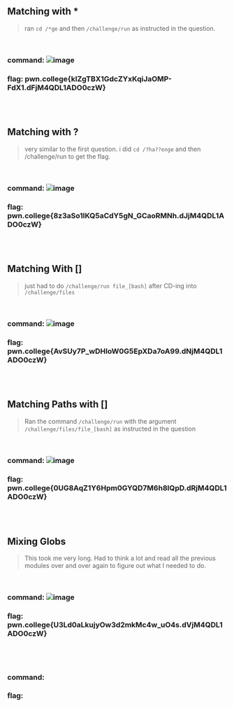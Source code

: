 ## Matching with *
> ran ```cd /*ge``` and then ```/challenge/run``` as instructed in the question.
<br>

### command: ![image](https://github.com/user-attachments/assets/c4255d57-9736-4c93-b926-7694399626ed)

### flag: pwn.college{klZgTBX1GdcZYxKqiJaOMP-FdX1.dFjM4QDL1ADO0czW}



<br><br>

## Matching with ?
> very similar to the first question. i did ```cd /?ha??enge``` and then /challenge/run to get the flag.
<br>

### command: ![image](https://github.com/user-attachments/assets/ce3efa64-af11-4426-96e2-d4abf4d20ea1)

### flag: pwn.college{8z3aSo1lKQ5aCdY5gN_GCaoRMNh.dJjM4QDL1ADO0czW}




<br><br>
## Matching With []
> just had to do ```/challenge/run file_[bash]``` after CD-ing into ```/challenge/files```

<br>

### command: ![image](https://github.com/user-attachments/assets/e6ba0183-4981-4146-8fb9-e12b18652144)

### flag: pwn.college{AvSUy7P_wDHIoW0G5EpXDa7oA99.dNjM4QDL1ADO0czW}



<br><br>

## Matching Paths with []
> Ran the command ```/challenge/run``` with the argument ```/challenge/files/file_[bash]``` as instructed in the question
<br>

### command: ![image](https://github.com/user-attachments/assets/f0a7835c-c054-44e3-bca4-f7491f65e56f)


### flag: pwn.college{0UG8AqZ1Y6Hpm0GYQD7M6h8lQpD.dRjM4QDL1ADO0czW}



<br><br>
## Mixing Globs
> This took me very long. Had to think a lot and read all the previous modules over and over again to figure out what I needed to do.
<br>

### command: ![image](https://github.com/user-attachments/assets/cca2e860-4c46-47db-8961-acfc03d681ff)

### flag: pwn.college{U3Ld0aLkujyOw3d2mkMc4w_uO4s.dVjM4QDL1ADO0czW}



<br><br>

## 
### command:
### flag: 



<br><br>
